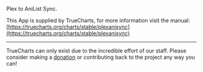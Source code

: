Plex to AniList Sync.

This App is supplied by TrueCharts, for more information visit the manual: [https://truecharts.org/charts/stable/plexanisync](https://truecharts.org/charts/stable/plexanisync)

---

TrueCharts can only exist due to the incredible effort of our staff.
Please consider making a [donation](https://truecharts.org/sponsor) or contributing back to the project any way you can!
